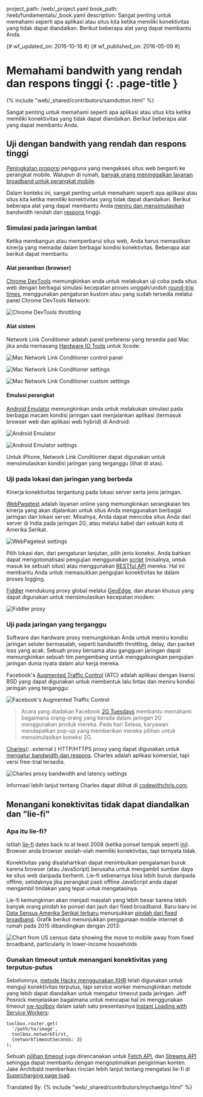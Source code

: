 project_path: /web/_project.yaml
book_path: /web/fundamentals/_book.yaml
description: Sangat penting untuk memahami seperti apa aplikasi atau situs kita ketika memiliki konektivitas yang tidak dapat diandalkan. Berikut beberapa alat yang dapat membantu Anda.

{# wf_updated_on: 2016-10-16 #}
{# wf_published_on: 2016-05-09 #}

# Memahami bandwith yang rendah dan respons tinggi {: .page-title }

{% include "web/_shared/contributors/samdutton.html" %}

Sangat penting untuk memahami seperti apa aplikasi atau situs kita ketika memiliki konektivitas yang tidak dapat diandalkan. Berikut beberapa alat yang dapat membantu Anda.

## Uji dengan bandwith yang rendah dan respons tinggi

<a href="http://adwords.blogspot.co.uk/2015/05/building-for-next-moment.html">Peningkatan proporsi</a> pengguna yang mengakses situs web berganti ke perangkat mobile. Walupun di rumah, <a href="https://www.washingtonpost.com/news/the-switch/wp/2016/04/18/new-data-americans-are-abandoning-wired-home-internet/">banyak orang meninggalkan layanan broadband untuk perangkat mobile</a>.

Dalam konteks ini, sangat penting untuk memahami seperti apa aplikasi atau situs kita ketika memiliki konektivitas yang tidak dapat diandalkan. Berikut beberapa alat yang dapat membantu Anda [meniru dan mensimulasikan](https://stackoverflow.com/questions/1584617/simulator-or-emulator-what-is-the-difference) bandwidth rendah dan [respons](https://www.igvita.com/2012/07/19/latency-the-new-web-performance-bottleneck/) tinggi.

### Simulasi pada jaringan lambat

Ketika membangun atau memperbarui situs web, Anda harus memastikan kinerja yang memadai dalam berbagai kondisi konektivitas. Beberapa alat berikut dapat membantu

#### Alat peramban (browser)

[Chrome DevTools](/web/tools/chrome-devtools/profile/network-performance/network-conditions) memungkinkan anda untuk melakukan uji coba pada situs web dengan berbagai simulasi kecepatan proses unggah/unduh [round-trip times](https://www.igvita.com/2012/07/19/latency-the-new-web-performance-bottleneck/), menggunakan pengaturan kustom atau yang sudah tersedia melalui panel Chrome DevTools Network:

![Chrome DevTools throttling](images/chrome-devtools-throttling.png)

#### Alat sistem

Network Link Conditioner adalah panel preferensi yang tersedia pad Mac jika anda memasang [Hardware IO Tools](https://developer.apple.com/downloads/?q=Hardware%20IO%20Tools) untuk Xcode:

![Mac Network Link Conditioner control panel](images/network-link-conditioner-control-panel.png)

![Mac Network Link Conditioner settings](images/network-link-conditioner-settings.png)

![Mac Network Link Conditioner custom settings](images/network-link-conditioner-custom.png)

#### Emulasi perangkat

[Android Emulator](http://developer.android.com/tools/devices/emulator.html#netspeed) memungkinkan anda untuk melakukan simulasi pada berbagai macam kondisi jaringan saat menjalankan aplikasi (termasuk browser web dan aplikasi web hybrid) di Android:

![Android Emulator](images/android-emulator.png)

![Android Emulator settings](images/android-emulator-settings.png)

Untuk iPhone, Network Link Conditioner dapat digunakan untuk mensimulasikan kondisi jaringan yang terganggu (lihat di atas).

### Uji pada lokasi dan jaringan yang berbeda

Kinerja konektivitas tergantung pada lokasi server serta jenis jaringan.

[WebPagetest](https://webpagetest.org) adalah layanan online yang memungkinkan serangkaian tes kinerja yang akan dijalankan untuk situs Anda menggunakan berbagai jaringan dan lokasi server. Misalnya, Anda dapat mencoba situs Anda dari server di India pada jaringan 2G, atau melalui kabel dari sebuah kota di Amerika Serikat.

![WebPagetest settings](images/webpagetest.png)


Pilih lokasi dan, dari pengaturan lanjutan, pilih jenis koneksi. Anda bahkan dapat mengotomatisasi pengujian menggunakan [script](https://sites.google.com/a/webpagetest.org/docs/using-webpagetest/scripting) (misalnya, untuk masuk ke sebuah situs) atau menggunakan [RESTful API](https://sites.google.com/a/webpagetest.org/docs/advanced-features/webpagetest-restful-apis) mereka. Hal ini membantu Anda untuk memasukkan pengujian konektivitas ke dalam proses logging.


[Fiddler](http://www.telerik.com/fiddler) mendukung proxy global melalui [GeoEdge](http://www.geoedge.com/faq), dan aturan khusus yang dapat digunakan untuk mensimulasikan kecepatan modem:

![Fiddler proxy](images/fiddler.png)

### Uji pada jaringan yang terganggu

Software dan hardware proxy memungkinkan Anda untuk meniru kondisi jaringan seluler bermasalah, seperti bandwidth throttling, delay, dan packet loss yang acak. Sebuah proxy bersama atau gangguan jaringan dapat memungkinkan sebuah tim pengembang untuk menggabungkan pengujian jaringan dunia nyata dalam alur kerja mereka.

Facebook's [Augmented Traffic Control](http://facebook.github.io/augmented-traffic-control/) (ATC) adalah aplikasi dengan lisensi BSD yang dapat digunakan untuk membentuk lalu lintas dan meniru kondisi jaringan yang terganggu:

![Facebook's Augmented Traffic Control](images/augmented-traffic-control.png)

> Acara yang diadakan Facebook [2G Tuesdays](https://code.facebook.com/posts/1556407321275493/building-for-emerging-markets-the-story-behind-2g-tuesdays/) membantu memahami bagaimana orang-orang yang berada dalam jaringan 2G menggunakan produk mereka. Pada hari Selasa, karyawan mendapatkan pop-up yang memberikan mereka pilihan untuk mensimulasikan koneksi 2G.

[Charles](https://www.charlesproxy.com/){: .external } HTTP/HTTPS proxy yang dapat digunakan untuk [mengatur bandwidth dan respons](http://www.charlesproxy.com/documentation/proxying/throttling/). Charles adalah aplikasi komersial, tapi versi free-trial tersedia.

![Charles proxy bandwidth and latency settings](images/charles.png)

Informasi lebih lanjut tentang Charles dapat dilihat di [codewithchris.com](http://codewithchris.com/tutorial-using-charles-proxy-with-your-ios-development-and-http-debugging/).

## Menangani konektivitas tidak dapat diandalkan dan "lie-fi"

### Apa itu lie-fi?

Istilah <a href="http://www.urbandictionary.com/define.php?term=lie-fi">lie-fi</a> dates back to at least 2008 (ketika ponsel tampak seperti <a href="https://www.mobilegazette.com/2008-phones-wallchart.htm" title="Images of phones from 2008">ini</a>). Browser anda browser seolah-olah memiliki konektivitas, tapi ternyata tidak.

Konektivitas yang disalahartikan dapat menimbulkan pengalaman buruk karena browser (atau JavaScript) berusaha untuk mengambil sumber daya ke situs web daripada berhenti. Lie-fi sebenarnya bisa lebih buruk daripada offline; setidaknya jika perangkat pasti offline JavaScript anda dapat mengambil tindakan yang tepat untuk mengatasinya.

Lie-fi kemungkinan akan menjadi masalah yang lebih besar karena lebih banyak orang pindah ke ponsel dan jauh dari fixed broadband. Baru-baru ini [Data Sensus Amerika Serikat terbaru](https://www.ntia.doc.gov/blog/2016/evolving-technologies-change-nature-internet-use) menunjukkan [pindah dari fixed broadband](https://www.washingtonpost.com/news/the-switch/wp/2016/04/18/new-data-americans-are-abandoning-wired-home-internet/). Grafik berikut menunjukkan penggunaan mobile internet di rumah pada 2015 dibandingkan dengan 2013:

<img src="images/home-broadband.png" class="center" alt="Chart from US census data showing the move to mobile away from fixed broadband, particularly in lower-income households">

### Gunakan timeout untuk menangani konektivitas yang terputus-putus

Sebelumnya, [metode Hacky menggunakan XHR](http://stackoverflow.com/questions/189430/detect-that-the-internet-connection-is-offline) telah digunakan untuk menguji konektivitas terputus, tapi service worker memungkinkan metode yang lebih dapat diandalkan untuk mengatur timeout pada jaringan. Jeff Posnick menjelaskan bagaimana untuk mencapai hal ini menggunakan timeout [sw-toolbox](https://github.com/GoogleChrome/sw-toolbox) dalam salah satu presentasinya [Instant Loading with Service Workers](https://youtu.be/jCKZDTtUA2A?t=19m58s):

    toolbox.router.get(
      '/path/to/image',
      toolbox.networkFirst,
      {networkTimeoutSeconds: 3}
    );    

Sebuah [pilihan timeout](https://github.com/whatwg/fetch/issues/20) juga direncanakan untuk [Fetch API](https://developer.mozilla.org/en-US/docs/Web/API/GlobalFetch/fetch), dan [Streams API](https://www.w3.org/TR/streams-api/) sehingga dapat membantu dengan mengoptimalkan pengiriman konten. Jake Archibald memberikan rincian lebih lanjut tentang mengatasi lie-fi di [Supercharging page load](https://youtu.be/d5_6yHixpsQ?t=6m42s).

Translated By: 
{% include "web/_shared/contributors/mychaelgo.html" %}